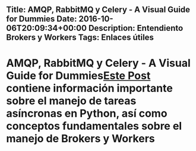 Title: AMQP, RabbitMQ y Celery - A Visual Guide for Dummies
Date: 2016-10-06T20:09:34+00:00
Description: Entendiento Brokers y Workers 
Tags: Enlaces útiles
---
# AMQP, RabbitMQ y Celery - A Visual Guide for Dummies[Este Post](https://abhishek-tiwari.com/post/amqp-rabbitmq-and-celery-a-visual-guide-for-dummies) contiene información importante sobre el manejo de tareas asíncronas en Python, así como conceptos fundamentales sobre el manejo de Brokers y Workers